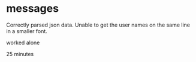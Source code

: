 # messages

Correctly parsed json data. Unable to get the user names on the same line in a smaller font.

worked alone

25 minutes